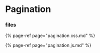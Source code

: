 # Pagination

### files

{% page-ref page="pagination.css.md" %}

{% page-ref page="pagination.js.md" %}



